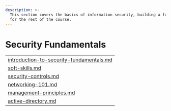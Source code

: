 ```yaml
---
description: >-
  This section covers the basics of information security, building a foundation
  for the rest of the course.
---
```


# Security Fundamentals

|                                                                                                |
| ---------------------------------------------------------------------------------------------- |
| [introduction-to-security-fundamentals.md](introduction-to-security-fundamentals.md "mention") |
| [soft-skills.md](soft-skills.md "mention")                                                     |
| [security-controls.md](security-controls.md "mention")                                         |
| [networking-101.md](networking-101.md "mention")                                               |
| [management-principles.md](management-principles.md "mention")                                 |
| [active-directory.md](active-directory.md "mention")                                           |
